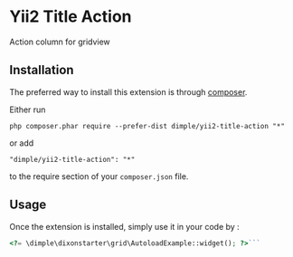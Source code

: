 Yii2 Title Action
=================
Action column for gridview

Installation
------------

The preferred way to install this extension is through [composer](http://getcomposer.org/download/).

Either run

```
php composer.phar require --prefer-dist dimple/yii2-title-action "*"
```

or add

```
"dimple/yii2-title-action": "*"
```

to the require section of your `composer.json` file.


Usage
-----

Once the extension is installed, simply use it in your code by  :

```php
<?= \dimple\dixonstarter\grid\AutoloadExample::widget(); ?>```
